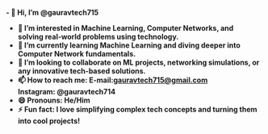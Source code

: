 <b>- 👋 Hi, I’m @gauravtech715 <br>
- 👀 I’m interested in Machine Learning, Computer Networks, and solving real-world problems using technology.<br>
- 🌱 I’m currently learning Machine Learning and diving deeper into Computer Network fundamentals.<br>
- 💞️ I’m looking to collaborate on ML projects, networking simulations, or any innovative tech-based solutions.<br>
- 📫 How to reach me: E-mail:gauravtech715@gmail.com <br>
Instagram: @gauravtech714 <br>
- 😄 Pronouns: He/Him <br>
- ⚡ Fun fact: I love simplifying complex tech concepts and turning them into cool projects!</b>

<!---
gauravtech715/gauravtech715 is a ✨ special ✨ repository because its `README.md` (this file) appears on your GitHub profile.
You can click the Preview link to take a look at your changes.
--->
